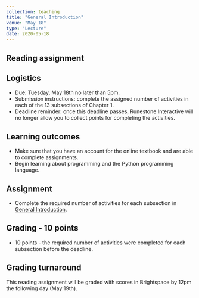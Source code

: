 ```yaml
---
collection: teaching
title: "General Introduction"
venue: "May 18"
type: "Lecture"
date: 2020-05-18
---
```


## Reading assignment

## Logistics
* Due: Tuesday, May 18th no later than 5pm.
* Submission instructions: complete the assigned number of activities in each
	of the 13 subsections of Chapter 1.
* Deadline reminder: once this deadline passes, Runestone Interactive will no
	longer allow you to collect points for completing the activities.

## Learning outcomes
* Make sure that you have an account for the online textbook and are able to
	complete assignments.
* Begin learning about programming and the Python programming language.

## Assignment
* Complete the required number of activities for each subsection in [General
Introduction](https://runestone.academy/runestone/assignments/doAssignment?assignment_id=37213).

## Grading - 10 points
* 10 points - the required number of activities were completed for each
	subsection before the deadline.

## Grading turnaround
This reading assignment  will be graded with scores in Brightspace by 12pm the following day
(May 19th).

